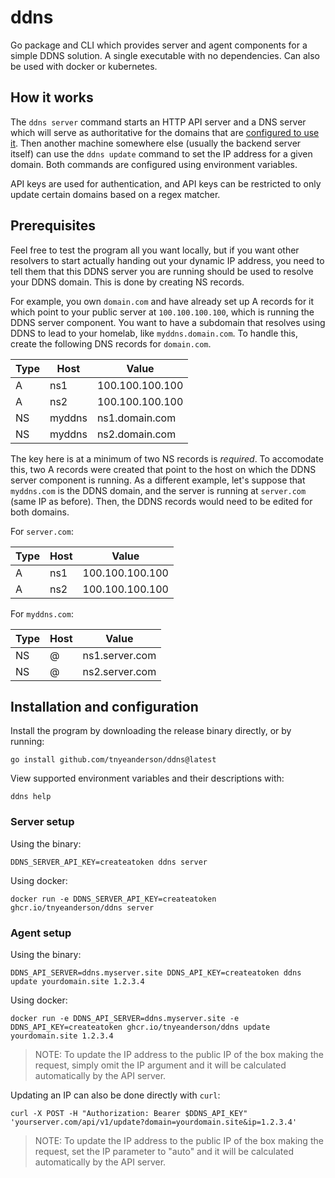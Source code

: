 # ddns

Go package and CLI which provides server and agent components for a simple DDNS
solution. A single executable with no dependencies. Can also be used with
docker or kubernetes.

## How it works

The `ddns server` command starts an HTTP API server and a DNS server which will
serve as authoritative for the domains that are [configured to use
it](#prerequisites). Then another machine somewhere else (usually the backend
server itself) can use the `ddns update` command to set the IP address for
a given domain. Both commands are configured using environment variables.

API keys are used for authentication, and API keys can be restricted to only
update certain domains based on a regex matcher.

## Prerequisites

Feel free to test the program all you want locally, but if you want other
resolvers to start actually handing out your dynamic IP address, you need to
tell them that this DDNS server you are running should be used to resolve your
DDNS domain. This is done by creating NS records.

For example, you own `domain.com` and have already set up A records for it
which point to your public server at `100.100.100.100`, which is running the
DDNS server component. You want to have a subdomain that resolves using DDNS to
lead to your homelab, like `myddns.domain.com`. To handle this, create the
following DNS records for `domain.com`.

| Type | Host   | Value           |
|------|--------|-----------------|
| A    | ns1    | 100.100.100.100 |
| A    | ns2    | 100.100.100.100 |
| NS   | myddns | ns1.domain.com  |
| NS   | myddns | ns2.domain.com  |

The key here is at a minimum of two NS records is *required*. To accomodate
this, two A records were created that point to the host on which the DDNS
server component is running. As a different example, let's suppose that
`myddns.com` is the DDNS domain, and the server is running at `server.com`
(same IP as before). Then, the DDNS records would need to be edited for both
domains.

For `server.com`:

| Type | Host   | Value           |
|------|--------|-----------------|
| A    | ns1    | 100.100.100.100 |
| A    | ns2    | 100.100.100.100 |

For `myddns.com`:

| Type | Host   | Value           |
|------|--------|-----------------|
| NS   | @      | ns1.server.com  |
| NS   | @      | ns2.server.com  |

## Installation and configuration

Install the program by downloading the release binary directly, or by running:

```
go install github.com/tnyeanderson/ddns@latest
```

View supported environment variables and their descriptions with:

```
ddns help
```

### Server setup

Using the binary:

```
DDNS_SERVER_API_KEY=createatoken ddns server
```

Using docker:

```
docker run -e DDNS_SERVER_API_KEY=createatoken ghcr.io/tnyeanderson/ddns server
```

### Agent setup

Using the binary:

```
DDNS_API_SERVER=ddns.myserver.site DDNS_API_KEY=createatoken ddns update yourdomain.site 1.2.3.4
```

Using docker:

```
docker run -e DDNS_API_SERVER=ddns.myserver.site -e DDNS_API_KEY=createatoken ghcr.io/tnyeanderson/ddns update yourdomain.site 1.2.3.4
```

> NOTE: To update the IP address to the public IP of the box making the
request, simply omit the IP argument and it will be calculated automatically by
the API server.

Updating an IP can also be done directly with `curl`:

```
curl -X POST -H "Authorization: Bearer $DDNS_API_KEY" 'yourserver.com/api/v1/update?domain=yourdomain.site&ip=1.2.3.4'
```

> NOTE: To update the IP address to the public IP of the box making the
request, set the IP parameter to "auto" and it will be calculated automatically
by the API server.

